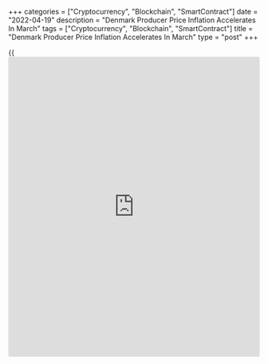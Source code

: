 +++
categories = ["Cryptocurrency", "Blockchain", "SmartContract"]
date = "2022-04-19"
description = "Denmark Producer Price Inflation Accelerates In March"
tags = ["Cryptocurrency", "Blockchain", "SmartContract"]
title = "Denmark Producer Price Inflation Accelerates In March"
type = "post"
+++

{{<iframe id="large-banner" src="https://www.bounty.group/#slide=25.0" width="100%" height="600" scrolling="no" style="border: 0px solid rgb(216, 221, 230); border-radius: 3px;">}}

Denmark's producer price inflation increased further in March to set a
new record, figures from Statistics Denmark showed on Tuesday.

The producer price index grew 35.1 percent year-on-year in March after a
31.0 percent increase in the previous month.

Prices in energy supply surged 291.9 percent annually in March and those
in mining and quarrying gained 159.7 percent.

Meanwhile, prices for water supply fell 0.6 percent.

Domestic market prices gained 62.0 percent annually in March and foreign
market prices rose 14.5 percent.

On a monthly basis, producer prices rose 3.8 percent in March.

Import prices increased a record 20.3 percent yearly in March after a
17.4 percent climb in the previous month. Prices rose 3.0 percent from a
month ago.

For comments and feedback [contact](https://www.playgroundfx.com/contact/): editorial@rtt[news](https://www.letsplayfx.com/blog/forex-news-website/).com

[Economic News][1]

 **What parts of the world are seeing the best (and worst) economic
performances lately? Click[here][2] to check out our [Econ Scorecard][2]
and find out! See up-to-the-moment [ranking](https://www.playgroundfx.com/blog/crypto-exchange-ranking/)s for the best and worst
performers in [GDP][3], [unemployment rate][4], [inflation][5] and much
more.**

   1. www.rtt[news](https://www.letsplayfx.com/blog/forex-news-website/).com/Content/EconomicNews.aspx
   2. www.rtt[news](https://www.letsplayfx.com/blog/forex-news-website/).com/economic-scorecard/world-rank/unemployment-rate/highest-performance.aspx
   3. www.rtt[news](https://www.letsplayfx.com/blog/forex-news-website/).com/economic-scorecard/world-rank/GDP/highest-performance.aspx
   4. www.rtt[news](https://www.letsplayfx.com/blog/forex-news-website/).com/economic-scorecard/world-rank/unemployment-rate/lowest-performance.aspx
   5. www.rtt[news](https://www.letsplayfx.com/blog/forex-news-website/).com/economic-scorecard/world-rank/CPI/highest-performance.aspx